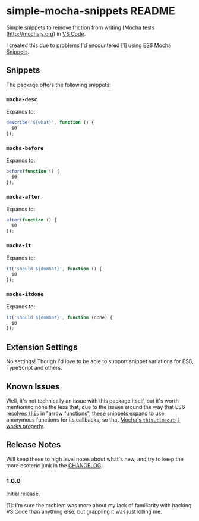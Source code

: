 # simple-mocha-snippets README

Simple snippets to remove friction from writing [Mocha tests (http://mochajs.org) in [VS Code](https://code.visualstudio.com).

I created this due to [problems](https://github.com/spoonscen/es6-mocha-snippets-vs-code/issues/3) I'd [encountered](https://github.com/spoonscen/es6-mocha-snippets-vs-code/issues/4)  [1] using [ES6 Mocha Snippets](https://marketplace.visualstudio.com/items?itemName=spoonscen.es6-mocha-snippets).


## Snippets

The package offers the following snippets:


### `mocha-desc`

Expands to:

```js
describe('${what}', function () {
  $0
});
```


### `mocha-before`

Expands to:

```js
before(function () {
  $0
});
```


### `mocha-after`

Expands to:

```js
after(function () {
  $0
});
```


### `mocha-it`

Expands to:

```js
it('should ${doWhat}', function () {
  $0
});
```


### `mocha-itdone`

Expands to:

```js
it('should ${doWhat}', function (done) {
  $0
});
```


## Extension Settings

No settings!  Though I'd love to be able to support snippet variations for ES6, TypeScript and others.


## Known Issues

Well, it's not technically an issue with this package itself, but it's worth mentioning none the less that, due to the issues around the way that ES6 resolves `this` in "arrow functions", these snippets expand to use anonymous functions for its callbacks, so that [Mocha's `this.timeout()` works properly](http://mochajs.org/#arrow-functions).


## Release Notes

Will keep these to high level notes about what's new, and try to keep the more esoteric junk in the [CHANGELOG](./CHANGELOG.md).


### 1.0.0

Initial release.


[1]: I'm sure the problem was more about my lack of familiarity with hacking VS Code than anything else, but grappling it was just killing me.
